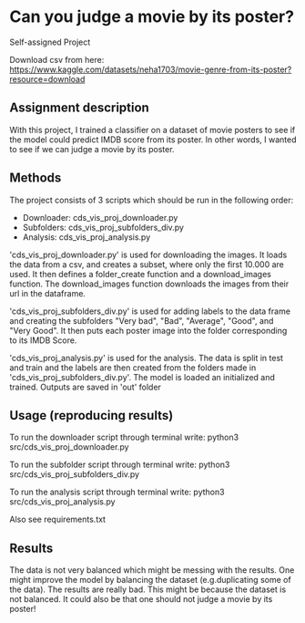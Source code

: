 # Can you judge a movie by its poster?
Self-assigned Project

Download csv from here: https://www.kaggle.com/datasets/neha1703/movie-genre-from-its-poster?resource=download

## Assignment description
With this project, I trained a classifier on a dataset of movie posters to see if the model could predict IMDB score from its poster. 
In other words, I wanted to see if we can judge a movie by its poster. 

## Methods
The project consists of 3 scripts which should be run in the following order:
 * Downloader: cds_vis_proj_downloader.py
 * Subfolders: cds_vis_proj_subfolders_div.py
 * Analysis: cds_vis_proj_analysis.py

'cds_vis_proj_downloader.py' is used for downloading the images. It loads the data from a csv, and creates a subset, where only the first 10.000 are used. 
It then defines a folder_create function and a download_images function. The download_images function downloads the images from their url in the dataframe.

'cds_vis_proj_subfolders_div.py' is used for adding labels to the data frame and creating the subfolders "Very bad", "Bad", "Average", "Good", and "Very Good". It then puts each poster image into the folder corresponding to its IMDB Score.

'cds_vis_proj_analysis.py' is used for the analysis. The data is split in test and train and the labels are then created from the folders made in 'cds_vis_proj_subfolders_div.py'. The model is loaded an initialized and trained. Outputs are saved in 'out' folder


## Usage (reproducing results)
To run the downloader script through terminal write: python3 src/cds_vis_proj_downloader.py

To run the subfolder script through terminal write: python3 src/cds_vis_proj_subfolders_div.py

To run the analysis script through terminal write: python3 src/cds_vis_proj_analysis.py

Also see requirements.txt


## Results
The data is not very balanced which might be messing with the results. One might improve the model by balancing the dataset (e.g.duplicating some of the data). 
The results are really bad. This might be because the dataset is not balanced. It could also be that one should not judge a movie by its poster!

